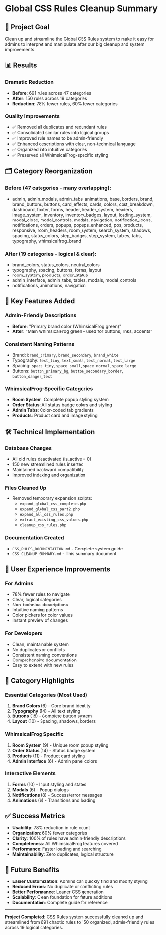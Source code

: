 # Global CSS Rules Cleanup Summary

## 🎯 Project Goal
Clean up and streamline the Global CSS Rules system to make it easy for admins to interpret and manipulate after our big cleanup and system improvements.

## 📊 Results

### **Dramatic Reduction**
- **Before**: 691 rules across 47 categories
- **After**: 150 rules across 19 categories
- **Reduction**: 78% fewer rules, 60% fewer categories

### **Quality Improvements**
- ✅ Removed all duplicates and redundant rules
- ✅ Consolidated similar rules into logical groups
- ✅ Improved rule names to be admin-friendly
- ✅ Enhanced descriptions with clear, non-technical language
- ✅ Organized into intuitive categories
- ✅ Preserved all WhimsicalFrog-specific styling

## 🗂 Category Reorganization

### **Before** (47 categories - many overlapping):
- admin, admin_modals, admin_tabs, animations, base, borders, brand, brand_buttons, buttons, card_effects, cards, colors, cost_breakdown, dashboard, footer, forms, header, header_system, headers, image_system, inventory, inventory_badges, layout, loading_system, modal_close, modal_controls, modals, navigation, notification_icons, notifications, orders, popups, popups_enhanced, pos, products, responsive, room_headers, room_system, search_system, shadows, spacing, status_colors, step_badges, step_system, tables, tabs, typography, whimsicalfrog_brand

### **After** (19 categories - logical & clear):
- brand_colors, status_colors, neutral_colors
- typography, spacing, buttons, forms, layout
- room_system, products, order_status
- admin_interface, admin_tabs, tables, modals, modal_controls
- notifications, animations, navigation

## 🎨 Key Features Added

### **Admin-Friendly Descriptions**
- **Before**: "Primary brand color (WhimsicalFrog green)"
- **After**: "Main WhimsicalFrog green - used for buttons, links, accents"

### **Consistent Naming Patterns**
- Brand: `brand_primary`, `brand_secondary`, `brand_white`
- Typography: `text_tiny`, `text_small`, `text_normal`, `text_large`
- Spacing: `space_tiny`, `space_small`, `space_normal`, `space_large`
- Buttons: `button_primary_bg`, `button_secondary_border`, `button_danger_text`

### **WhimsicalFrog-Specific Categories**
- **Room System**: Complete popup styling system
- **Order Status**: All status badge colors and styling
- **Admin Tabs**: Color-coded tab gradients
- **Products**: Product card and image styling

## 🛠 Technical Implementation

### **Database Changes**
- All old rules deactivated (is_active = 0)
- 150 new streamlined rules inserted
- Maintained backward compatibility
- Improved indexing and organization

### **Files Cleaned Up**
- Removed temporary expansion scripts:
  - `expand_global_css_complete.php`
  - `expand_global_css_part2.php` 
  - `expand_all_css_rules.php`
  - `extract_existing_css_values.php`
  - `cleanup_css_rules.php`

### **Documentation Created**
- `CSS_RULES_DOCUMENTATION.md` - Complete system guide
- `CSS_CLEANUP_SUMMARY.md` - This summary document

## 📱 User Experience Improvements

### **For Admins**
- 78% fewer rules to navigate
- Clear, logical categories 
- Non-technical descriptions
- Intuitive naming patterns
- Color pickers for color values
- Instant preview of changes

### **For Developers**
- Clean, maintainable system
- No duplicates or conflicts
- Consistent naming conventions
- Comprehensive documentation
- Easy to extend with new rules

## 🎯 Category Highlights

### **Essential Categories (Most Used)**
1. **Brand Colors** (6) - Core brand identity
2. **Typography** (14) - All text styling
3. **Buttons** (15) - Complete button system
4. **Layout** (10) - Spacing, shadows, borders

### **WhimsicalFrog Specific**
1. **Room System** (9) - Unique room popup styling
2. **Order Status** (14) - Status badge system
3. **Products** (11) - Product card styling
4. **Admin Interface** (6) - Admin panel colors

### **Interactive Elements**
1. **Forms** (10) - Input styling and states
2. **Modals** (6) - Popup dialogs
3. **Notifications** (8) - Success/error messages
4. **Animations** (6) - Transitions and loading

## ✅ Success Metrics

- **Usability**: 78% reduction in rule count
- **Organization**: 60% fewer categories
- **Clarity**: 100% of rules have admin-friendly descriptions
- **Completeness**: All WhimsicalFrog features covered
- **Performance**: Faster loading and searching
- **Maintainability**: Zero duplicates, logical structure

## 🚀 Future Benefits

- **Easier Customization**: Admins can quickly find and modify styling
- **Reduced Errors**: No duplicate or conflicting rules
- **Better Performance**: Leaner CSS generation
- **Scalability**: Clean foundation for future additions
- **Documentation**: Complete guide for reference

---

**Project Completed**: CSS Rules system successfully cleaned up and streamlined from 691 chaotic rules to 150 organized, admin-friendly rules across 19 logical categories. 